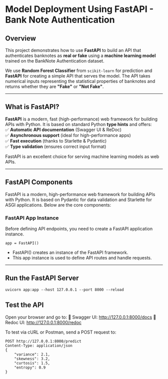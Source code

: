 # Model Deployment Using FastAPI - Bank Note Authentication

## Overview  
This project demonstrates how to use **FastAPI** to build an API that authenticates banknotes as **real or fake** using a **machine learning model** trained on the BankNote Authentication dataset.  

We use **Random Forest Classifier** from `scikit-learn` for prediction and **FastAPI** for creating a simple API that serves the model. The API takes numerical inputs representing the statistical properties of banknotes and returns whether they are **"Fake"** or **"Not Fake"**.

---

## What is FastAPI?  
**FastAPI** is a modern, fast (high-performance) web framework for building APIs with Python. It is based on standard Python **type hints** and offers:  
✅ **Automatic API documentation** (Swagger UI & ReDoc)  
✅ **Asynchronous support** (ideal for high-performance apps)  
✅ **Fast execution** (thanks to Starlette & Pydantic)  
✅ **Type validation** (ensures correct input format)  

FastAPI is an excellent choice for serving machine learning models as web APIs.

---

## FastAPI Components
FastAPI is a modern, high-performance web framework for building APIs with Python. It is based on Pydantic for data validation and Starlette for ASGI applications. Below are the core components:

### FastAPI App Instance
Before defining API endpoints, you need to create a FastAPI application instance.
```
app = FastAPI()
```
- FastAPI() creates an instance of the FastAPI framework.
- This app instance is used to define API routes and handle requests.

---

## Run the FastAPI Server
```
uvicorn app:app --host 127.0.0.1 --port 8000 --reload
```
## Test the API
Open your browser and go to:
🔹 Swagger UI: http://127.0.0.1:8000/docs
🔹 Redoc UI: http://127.0.0.1:8000/redoc

To test via cURL or Postman, send a POST request to:
```
POST http://127.0.0.1:8000/predict
Content-Type: application/json
{
    "variance": 2.1,
    "skewness": 3.2,
    "curtosis": 1.5,
    "entropy": 0.9
}
```
